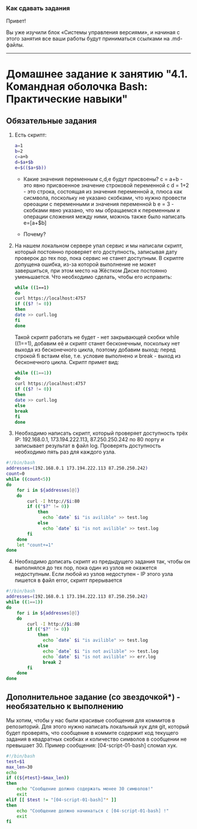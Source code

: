 ### Как сдавать задания

Привет! 

Вы уже изучили блок «Системы управления версиями», и начиная с этого занятия все ваши работы будут приниматься ссылками на .md-файлы.

---


# Домашнее задание к занятию "4.1. Командная оболочка Bash: Практические навыки"

## Обязательные задания

1. Есть скрипт:
	```bash
	a=1
	b=2
	c=a+b
	d=$a+$b
	e=$(($a+$b))
	```
	* Какие значения переменным c,d,e будут присвоены?
	c = a+b - это явно присвоенное значение строковой переменной с
	d = 1+2 - это строка, состоящая из значения переменной a, плюса как сисмвола, поскольку не указано скобками, что нужно провести ореоации с переменными и значения 	  переменной b
	e = 3 - скобками явно указано, что мы обращаемся к переменным и операции сложения между ними, можноь также было написать e=$[$a+$b]
	
	* Почему?

2. На нашем локальном сервере упал сервис и мы написали скрипт, который постоянно проверяет его доступность, записывая дату проверок до тех пор, пока сервис не станет доступным. В скрипте допущена ошибка, из-за которой выполнение не может завершиться, при этом место на Жёстком Диске постоянно уменьшается. Что необходимо сделать, чтобы его исправить:
	```bash
	while ((1==1)
	do
	curl https://localhost:4757
	if (($? != 0))
	then
	date >> curl.log
	fi
	done
	```
	Такой скрипт работать не будет - нет закрывающей скобки while ((1==1), добавим её и скрипт станет бесконечным, поскольку нет выхода из бесконечного цикла, поэтому добавим выход: перед строкой fi встаим else, т.е. условие выполнено и break - выход из бесконечного цикла. Скрипт примет вид:
	```bash
	while ((1==1))
	do
	curl https://localhost:4757
	if (($? != 0))
	then
	date >> curl.log
	else
	break
	fi
	done
	```
3. Необходимо написать скрипт, который проверяет доступность трёх IP: 192.168.0.1, 173.194.222.113, 87.250.250.242 по 80 порту и записывает результат в файл log. Проверять доступность необходимо пять раз для каждого узла.
```bash
#!/bin/bash
addresses=(192.168.0.1 173.194.222.113 87.250.250.242)
count=0
while ((count<5))
do
    for i in ${addresses[@]}
    do
        curl -I http://$i:80
        if (("$?" != 0))
            then
              echo `date` $i "is avilible" >> test.log
            else
              echo `date` $i "is not avilible" >> test.log
        fi
    done
    let "count+=1"
done
```

4. Необходимо дописать скрипт из предыдущего задания так, чтобы он выполнялся до тех пор, пока один из узлов не окажется недоступным. Если любой из узлов недоступен - IP этого узла пишется в файл error, скрипт прерывается
```bash
#!/bin/bash
addresses=(192.168.0.1 173.194.222.113 87.250.250.242)
while ((1==1))
do
    for i in ${addresses[@]}
    do
        curl -I http://$i:80
        if (("$?" != 0))
            then
              echo `date` $i "is avilible" >> test.log
            else
              echo `date` $i "is not avilible" >> test.log
              echo `date` $i "is not avilible" >> err.log
              break 2
        fi
    done
done
```

## Дополнительное задание (со звездочкой*) - необязательно к выполнению

Мы хотим, чтобы у нас были красивые сообщения для коммитов в репозиторий. Для этого нужно написать локальный хук для git, который будет проверять, что сообщение в коммите содержит код текущего задания в квадратных скобках и количество символов в сообщении не превышает 30. Пример сообщения: \[04-script-01-bash\] сломал хук.
```bash
#!/bin/bash
test=$1
max_len=30
echo
if ((${#test}>$max_len))
then
    echo "Сообщение должно содержать менее 30 символов!"
    exit
elif [[ $test != "[04-script-01-bash]"* ]]
then
    echo "Сообщение должно начинаться с [04-script-01-bash] !"
    exit
fi
```

